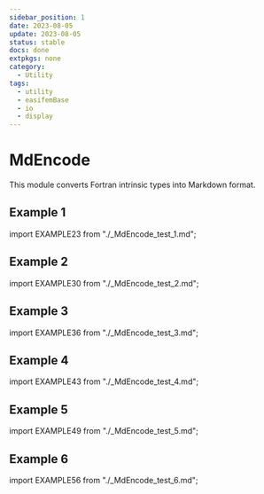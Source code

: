 ```yaml
---
sidebar_position: 1
date: 2023-08-05   
update: 2023-08-05 
status: stable
docs: done
extpkgs: none
category: 
  - Utility
tags: 
  - utility
  - easifemBase
  - io
  - display
---
```


# MdEncode

This module converts Fortran intrinsic types into Markdown format.

## Example 1

import EXAMPLE23 from "./_MdEncode_test_1.md";

<EXAMPLE23 />

## Example 2

import EXAMPLE30 from "./_MdEncode_test_2.md";

<EXAMPLE30 />

## Example 3

import EXAMPLE36 from "./_MdEncode_test_3.md";

<EXAMPLE36 />

## Example 4

import EXAMPLE43 from "./_MdEncode_test_4.md";

<EXAMPLE43 />

## Example 5

import EXAMPLE49 from "./_MdEncode_test_5.md";

<EXAMPLE49 />

## Example 6

import EXAMPLE56 from "./_MdEncode_test_6.md";

<EXAMPLE56 />
